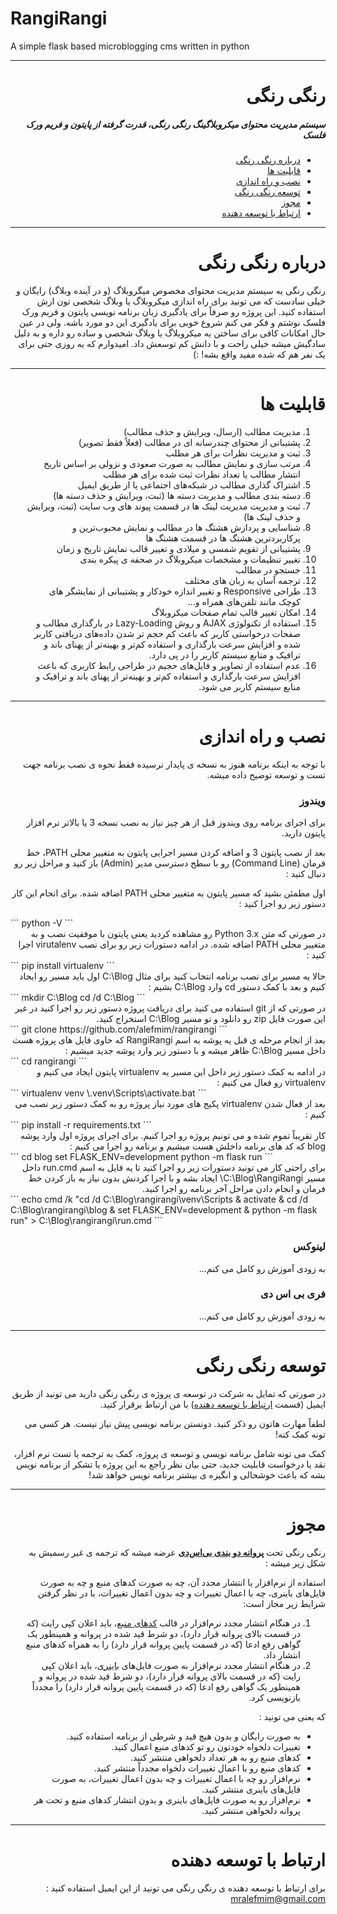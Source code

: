 
# RangiRangi

A simple flask based microblogging cms written in python

---
<div dir="rtl">

# رنگی رنگی

##### سیستم مدیریت محتوای میکروبلاگینگ رنگی رنگی، قدرت گرفته از پایتون و فریم ورک فلسک



- [درباره رنگی رنگی](#درباره-رنگی-رنگی)
- [قابلیت ها](#قابلیت-ها)
- [نصب و راه اندازی](#نصب-و-راه-اندازی)
- [توسعه رنگی رنگی](#توسعه-رنگی-رنگی)
- [مجوز](#مجوز)
- [ارتباط با توسعه دهنده](#ارتباط-با-توسعه-دهنده)



---

# درباره رنگی رنگی

رنگی رنگی یه سیستم مدیریت محتوای مخصوص میگروبلاگ (و در آینده وبلاگ) رایگان و خیلی سادست که می تونید برای راه اندازی میکروبلاگ یا وبلاگ شخصی تون ازش استفاده کنید. این پروژه رو صرفاً برای یادگیری زبان برنامه نویسی پایتون و فریم ورک فلسک نوشتم و فکر می کنم شروع خوبی برای یادگیری این دو مورد باشه. ولی در عین حال امکانات کافی برای ساختن یه میکروبلاگ یا وبلاگ شخصی و ساده رو داره و به دلیل سادگیش میشه خیلی راحت و با دانش کم توسعش داد. امیدوارم که یه روزی حتی برای یک نفر هم که شده مفید واقع بشه! :)

---

# قابلیت ها

1. مدیریت مطالب (ارسال، ویرایش و حذف مطالب)
2. پشتیبانی از محتوای چندرسانه ای در مطالب (فعلاً فقط تصویر)
3. ثبت و مدیریت نظرات برای هر مطلب
4. مرتب سازی و نمایش مطالب به صورت صعودی و نزولی بر اساس تاریخ انتشار مطالب یا تعداد نظرات ثبت شده برای هر مطلب
5. اشتراک گذاری مطالب در شبکه‌های اجتماعی یا از طریق ایمیل
6. دسته بندی مطالب و مدیریت دسته ها (ثبت، ویرایش و حذف دسته ها)
7. ثبت و مدیریت مدیریت لینک ها در قسمت پیوند های وب سایت (ثبت، ویرایش و حذف لینک ها)
8. شناسایی و پردازش هشتگ ها در مطالب و نمایش محبوب‌ترین و پرکاربردترین هشتگ ها در قسمت هشتگ ها
9. پشتیبانی از تقویم شمسی و میلادی و تغییر قالب نمایش تاریخ و زمان
10. تغییر تنظیمات و مشخصات میکروبلاگ در صحفه ی پیکره بندی
11. جستجو در مطالب
12. ترجمه آسان به زبان های مختلف
13. طراحی Responsive و تغییر اندازه خودکار و پشتیبانی از نمایشگر های کوچک مانند تلفن‌های همراه و...
14. امکان تغییر قالب تمام صفحات میکروبلاگ
15. استفاده از تکنولوژی AJAX و روش Lazy-Loading در بارگذاری مطالب و صفحات درخواستی کاربر که باعث کم حجم تر شدن داده‌های دریافتی کاربر شده و افزایش سرعت بارگذاری و استفاده کم‌تر و بهینه‌تر از پهنای باند و ترافیک و منابع سیستم کاربر را در پی دارد.
16. عدم استفاده از تصاویر و فایل‌های حجیم در طراحی رابط کاربری که باعث افزایش سرعت بارگذاری و استفاده کم‌تر و بهینه‌تر از پهنای باند و ترافیک و منابع سیستم کاربر می شود.

---

# نصب و راه اندازی

با توجه به اینکه برنامه هنوز به نسخه ی پایدار نرسیده فقط نحوه ی نصب برنامه جهت تست و توسعه توضیح داده میشه.

### ویندوز

برای اجرای برنامه روی ویندوز قبل از هر چیز نیاز به نصب نسخه 3 یا بالاتر نرم افزار پایتون دارید.

بعد از نصب پایتون 3 و اضافه کردن مسیر اجرایی پایتون به متغییر محلی PATH، خط فرمان (Command Line) رو با سطح دسترسی مدیر (Admin) باز کنید و مراحل زیر رو دنبال کنید :

اول مطمئن بشید که مسیر پایتون به متغییر محلی PATH اضافه شده. برای انجام این کار دستور زیر رو اجرا کنید :

<div dir="ltr">
```
python -V
```
</div>
در صورتی که متن Python 3.x رو مشاهده کردید یعنی پایتون با موفقیت نصب و به متغییر محلی PATH اضافه شده. در ادامه دستورات زیر رو برای نصب virutalenv اجرا کنید :
<div dir="ltr">
```
pip install virtualenv
```
</div>
حالا یه مسیر برای نصب برنامه انتخاب کنید برای مثال C:\Blog اول باید مسیر رو ایجاد کنیم و بعد با کمک دستور cd وارد C:\Blog بشیم :
<div dir="ltr">
```
mkdir C:\Blog
cd /d C:\Blog
```
</div>
در صورتی که از git استفاده می کنید برای دریافت پروژه دستور زیر رو اجرا کنید در غیر این صورت فایل zip رو دانلود و تو مسیر C:\Blog استخراج کنید.
<div dir="ltr">
```
git clone https://github.com/alefmim/rangirangi
```
</div>
بعد از انجام مرحله ی قبل یه پوشه به اسم RangiRangi که حاوی فایل های پروژه هست داخل مسیر C:\Blog ظاهر میشه و با دستور زیر وارد پوشه جدید میشیم :
<div dir="ltr">
```
cd rangirangi
```
</div>
در ادامه به کمک دستور زیر داخل این مسیر یه virtualenv پایتون ایجاد می کنیم و virtualenv رو فعال می کنیم :
<div dir="ltr">
```
virtualenv venv
\.venv\Scripts\activate.bat
```
</div>
بعد از فعال شدن virtualenv پکیج های مورد نیاز پروژه رو به کمک دستور زیر نصب می کنیم :
<div dir="ltr">
```
pip install -r requirements.txt
```
</div>
کار تقریباً تموم شده و می تونیم پروژه رو اجرا کنیم. برای اجرای پروژه اول وارد پوشه blog که کد های برنامه داخلش هست میشیم و برنامه رو اجرا می کنیم :
<div dir="ltr">
```
cd blog
set FLASK_ENV=development
python -m flask run
```
</div>
برای راحتی کار می تونید دستورات زیر رو اجرا کنید تا یه فایل به اسم run.cmd داخل مسیر C:\Blog\RangiRangi\ ایجاد بشه و با اجرا کردنش بدون نیاز به باز کردن خط فرمان و انجام دادن مراحل آخر برنامه رو اجرا کنید.
<div dir="ltr">
```
echo cmd /k "cd /d C:\Blog\rangirangi\venv\Scripts & activate & cd /d C:\Blog\rangirangi\blog & set FLASK_ENV=development & python -m flask run" > C:\Blog\rangirangi\run.cmd
```
</div>

### لینوکس

به زودی آموزش رو کامل می کنم...

### فری بی اس دی

به زودی آموزش رو کامل می کنم...

---

# توسعه رنگی رنگی

در صورتی که تمایل به شرکت در توسعه ی پروژه ی رنگی رنگی دارید می تونید از طریق ایمیل (قسمت [ارتباط با توسعه دهنده](#ارتباط-با-توسعه-دهنده)) با من ارتباط برقرار کنید.

لطفاً مهارت هاتون رو ذکر کنید. دونستن برنامه نویسی پیش نیاز نیست. هر کسی می تونه کمک کنه!

کمک می تونه شامل برنامه نویسی و توسعه ی پروژه، کمک به ترجمه یا تست نرم افزار، نقد یا درخواست قابلیت جدید، حتی بیان نظر راجع به این پروژه یا تشکر از برنامه نویس بشه که باعث خوشحالی و انگیزه ی بیشتر برنامه نویس خواهد شد! 

---

# مجوز

رنگی رنگی تحت [**پروانه دو بندی بی‌اس‌دی**]([https://fa.wikipedia.org/wiki/%D9%BE%D8%B1%D9%88%D8%A7%D9%86%D9%87%E2%80%8C%D9%87%D8%A7%DB%8C_%D8%A8%DB%8C%E2%80%8C%D8%A7%D8%B3%E2%80%8C%D8%AF%DB%8C](https://fa.wikipedia.org/wiki/پروانه‌های_بی‌اس‌دی)) عرضه میشه که ترجمه ی غیر رسمیش به شکل زیر میشه :



استفاده از نرم‌افزار یا انتشار مجدد آن، چه به صورت کدهای منبع و چه به صورت فایل‌های باینری، چه با اعمال تغییرات و چه بدون اعمال تغییرات، با در نظر گرفتن شرایط زیر مجاز است:

1. در هنگام انتشار مجدد نرم‌افزار در قالب [کدهای منبع](https://fa.wikipedia.org/wiki/کدهای_منبع)، باید اعلان کپی رایت (که در قسمت بالای پروانه قرار دارد)، دو شرط قید شده در پروانه و همینطور یک گواهی رفع ادعا (که در قسمت پایین پروانه قرار دارد) را به همراه کدهای منبع انتشار داد.
2. در هنگام انتشار مجدد نرم‌افزار به صورت فایل‌های [باینری](https://fa.wikipedia.org/wiki/باینری)، باید اعلان کپی رایت (که در قسمت بالای پروانه قرار دارد)، دو شرط قید شده در پروانه و همینطور یک گواهی رفع ادعا (که در قسمت پایین پروانه قرار دارد) را مجدداً بازنویسی کرد.



که یعنی می تونید :

- به صورت رایگان و بدون هیچ قید و شرطی از برنامه استفاده کنید.
- تغییرات دلخواه خودتون رو تو کدهای منبع اعمال کنید.
- کدهای منبع رو به هر تعداد دلخواهی منتشر کنید.
- کدهای منبع رو با اعمال تغییرات دلخواه مجدداً منتشر کنید.
- نرم‌افزار رو چه با اعمال تغییرات و چه بدون اعمال تغییرات، به صورت فایل‌های باینری منتشر کنید.
- نرم‌افزار رو به صورت فایل‌های باینری و بدون انتشار کدهای منبع و تحت هر پروانه دلخواهی منتشر کنید.

---

# ارتباط با توسعه دهنده

برای ارتباط با توسعه دهنده ی رنگی رنگی می تونید از این ایمیل استفاده کنید : mralefmim@gmail.com

</div>
